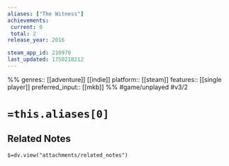 ```yaml
---
aliases: ["The Witness"]
achievements:
 current: 0
 total: 2
release_year: 2016

steam_app_id: 210970
last_updated: 1750218212
---
```

%%
genres:: [[adventure]] [[indie]]
platform:: [[steam]]
features:: [[single player]]
preferred_input:: [[mkb]]
%%
#game/unplayed
#v3/2

# `=this.aliases[0]`
## Related Notes
`$=dv.view("attachments/related_notes")`